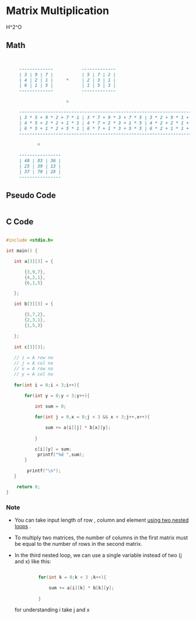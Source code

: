 # Matrix Multiplication 
H^2^O
## Math

```md


     -------------           -------------
     | 3 | 9 | 7 |           | 5 | 7 | 2 |
     | 4 | 2 | 1 |     *     | 2 | 3 | 1 |
     | 6 | 1 | 5 |           | 1 | 5 | 3 |
     -------------           -------------

                       =

     -------------------------------------------------------------------------                                                                       
     | 3 * 5 + 9 * 2 + 7 * 1 | 3 * 7 + 9 * 3 + 7 * 5 | 3 * 2 + 9 * 1 + 7 * 3 |          
     | 4 * 5 + 2 * 2 + 1 * 1 | 4 * 7 + 2 * 3 + 1 * 5 | 4 * 2 + 2 * 1 + 1 * 3 |                                                                      
     | 6 * 5 + 1 * 2 + 5 * 1 | 6 * 7 + 1 * 3 + 5 * 5 | 6 * 2 + 1 * 1 + 5 * 3 |                                                                
     -------------------------------------------------------------------------     

            =            
 
     ----------------         
     | 40 | 83 | 36 |
     | 25 | 39 | 13 |       
     | 37 | 70 | 28 |           
     ----------------                                                                    


```


## Pseudo Code

```md

```

## C Code

```c

#include <stdio.h>

int main() {

   int a[3][3] = {

       {3,9,7},
       {4,2,1},
       {6,1,5} 

   }; 

   int b[3][3] = {

       {5,7,2},
       {2,3,1},
       {1,5,3}

   };
   
   int c[3][3];
   
   // i = A row no
   // j = A col no
   // x = A row no
   // y = A col no
   
   for(int i = 0;i < 3;i++){
      
       for(int y = 0;y < 3;y++){

           int sum = 0;

           for(int j = 0,x = 0;j < 3 && x < 3;j++,x++){  

               sum += a[i][j] * b[x][y];
                
           }

           c[i][y] = sum;
            printf("%d ",sum);
       }
        
        printf("\n");
   }

    return 0;
}

```

### Note

- You can take input length of row , column and element [using two nested loops](https://github.com/asem-hamid/learn-c/blob/c8335e61149ba243929daf1e6ef49707c318f3dc/content/8-array/7-multidimensional.c#L38) .
- To multiply two matrices, the number of columns in the first matrix must be equal to the number of rows in the second matrix.
- In the third nested loop, we can use a single variable instead of two (j and x) like this:

  ```c

           for(int k = 0;k < 3 ;k++){  

               sum += a[i][k] * b[k][y];
                
           }

  ```
  for understanding i take j and x
